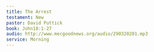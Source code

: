 ```yaml
---
title: The Arrest 
testament: New
pastor: David Puttick
book: John18:1-27
audio: http://www.mecgoodnews.org/audio/290320201.mp3
service: Morning
---
```

